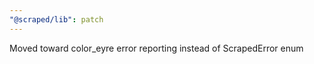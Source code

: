 ```yaml
---
"@scraped/lib": patch
---
```


Moved toward color_eyre error reporting instead of ScrapedError enum
